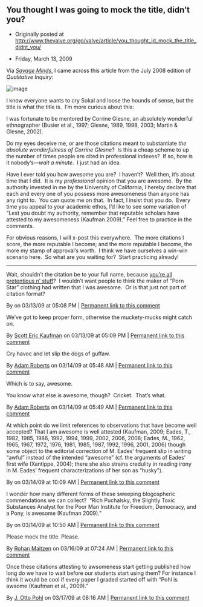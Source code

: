 ## You thought I was going to mock the title, didn’t you?

 * Originally posted at http://www.thevalve.org/go/valve/article/you_thought_id_mock_the_title_didnt_you/

* Friday, March 13, 2009 

Via [_Savage Minds_](http://savageminds.org/2009/03/10/winner-of-the-worst-postmodern-article-title-award/), I came across this article from the July 2008 edition of _Qualitative Inquiry_:

![image](http://www.thevalve.org/uploads/title02.jpg)

I know everyone wants to cry Sokal and loose the hounds of sense, but the title is what the title is.  I’m more curious about this:

I was fortunate to be mentored by Corrine Glesne, an absolutely wonderful ethnographer (Busier et al., 1997; Glesne, 1989, 1998, 2003; Martin &amp; Glesne, 2002).

Do my eyes deceive me, or are those citations meant to substantiate _the absolute wonderfulness of Corrine Glesne_?  Is this a cheap scheme to up the number of times people are cited in professional indexes?  If so, how is it nobody’s—_wait a minute_.  I just had an idea.  

Have I ever told you how awesome you are?  I haven’t?  Well then, it’s about time that I did.  It is my _professional_ opinion that you are awesome.  By the authority invested in me by the University of California, I hereby declare that each and every one of you possess more awesomeness than anyone has any right to.  You can quote me on that.  In fact, I insist that you do.  Every time you appeal to your academic ethos, I’d like to see some variation of “Lest you doubt my authority, remember that reputable scholars have attested to my awesomeness (Kaufman 2009).”  Feel free to practice in the comments.

For obvious reasons, I will x-post this everywhere.  The more citations I score, the more reputable I become; and the more reputable I become, the more my stamp of approval’s worth.  I think we have ourselves a win-win scenario here.  So what are you waiting for?  Start practicing already!

---

Wait, shouldn’t the citation be to your full name, because [you’re all pretentious n’ stuff](http://acephalous.typepad.com/acephalous/2009/03/why-are-insufferable-people-so-predictably-unsufferable.html)?  I wouldn’t want people to think the maker of “Porn Star” clothing had written that I was awesome.  Or is that just not part of citation format?

By  on 03/13/09 at 05:08 PM | [Permanent link to this comment](http://www.thevalve.org/go/valve/article/you_thought_id_mock_the_title_didnt_you/#24374)
[]()

We’ve got to keep proper form, otherwise the muckety-mucks might catch on.

By [Scott Eric Kaufman](http://acephalous.typepad.com) on 03/13/09 at 05:09 PM | [Permanent link to this comment](http://www.thevalve.org/go/valve/article/you_thought_id_mock_the_title_didnt_you/#24375)
[]()

Cry havoc and let slip the dogs of guffaw.

By [Adam Roberts](http://adamroberts.com) on 03/14/09 at 05:48 AM | [Permanent link to this comment](http://www.thevalve.org/go/valve/article/you_thought_id_mock_the_title_didnt_you/#24379)
[]()

Which is to say, awesome.

You know what else is awesome, though?  Cricket.  That’s what.

By [Adam Roberts](http://adamroberts.com) on 03/14/09 at 05:49 AM | [Permanent link to this comment](http://www.thevalve.org/go/valve/article/you_thought_id_mock_the_title_didnt_you/#24380)
[]()

At which point do we limit references to observations that have become well accepted? That I am awesome is well attested (Kaufman, 2009; Eades, T., 1982, 1985, 1986, 1992, 1994, 1999, 2002, 2006, 2008; Eades, M., 1962, 1965, 1967, 1972, 1976, 1981, 1985, 1987, 1992, 1996, 2001, 2006) though some object to the editorial correction of M. Eades’ frequent slip in writing “awful” instead of the intended “awesome” (cf. the arguments of Eades’ first wife (Xantippe, 2004); there she also strains credulity in reading irony in M. Eades’ frequent characterizations of her son as “husky").

By  on 03/14/09 at 10:09 AM | [Permanent link to this comment](http://www.thevalve.org/go/valve/article/you_thought_id_mock_the_title_didnt_you/#24381)
[]()

I wonder how many different forms of these sweeping blogospheric commendations we can collect?  “Rich Puchalsky, the Slightly Toxic Substances Analyst for the Poor Man Institute for Freedom, Democracy, and a Pony, is awesome (Kaufman 2009).”

By  on 03/14/09 at 10:50 AM | [Permanent link to this comment](http://www.thevalve.org/go/valve/article/you_thought_id_mock_the_title_didnt_you/#24382)
[]()

Please mock the title. Please.

By [Rohan Maitzen](http://openlettersmonthly.com/novelreadings) on 03/16/09 at 07:24 AM | [Permanent link to this comment](http://www.thevalve.org/go/valve/article/you_thought_id_mock_the_title_didnt_you/#24389)
[]()

Once these citations attesting to awsomeness start getting published how long do we have to wait before our students start using them? For instance I think it would be cool if every paper I graded started off with “Pohl is awsome (Kaufman et al., 2009).”

By [J. Otto Pohl](http://jpohl.blogspot.com) on 03/17/09 at 08:16 AM | [Permanent link to this comment](http://www.thevalve.org/go/valve/article/you_thought_id_mock_the_title_didnt_you/#24402)

